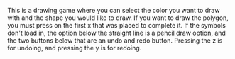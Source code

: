This is a drawing game where you can select the color you want to draw with and the shape you would like to draw. If you want to draw the polygon, you must press on the first x that was placed to complete it.
If the symbols don't load in, the option below the straight line is a pencil draw option, and the two buttons below that are an undo and redo button. Pressing the z is for undoing, and pressing the y is for redoing.

